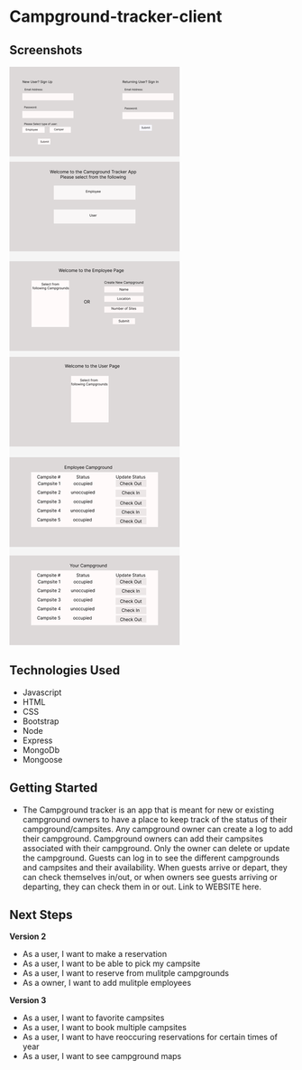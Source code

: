 # Campground-tracker-client

## Screenshots
![Campground Wireframe](images/Project%202%20(1).png)

## Technologies Used
- Javascript
- HTML
- CSS
- Bootstrap
- Node
- Express
- MongoDb
- Mongoose

## Getting Started
- The Campground tracker is an app that is meant for new or existing campground owners to have a place to keep track of the status of their campground/campsites. Any campground owner can create a log to add their campground. Campground owners can add their campsites associated with their campground. Only the owner can delete or update the campground. Guests can log in to see the different campgrounds and campsites and their availability. When guests arrive or depart, they can check themselves in/out, or when owners see guests arriving or departing, they can check them in or out. Link to WEBSITE here.


## Next Steps

**Version 2**
- As a user, I want to make a reservation
- As a user, I want to be able to pick my campsite
- As a user, I want to reserve from mulitple campgrounds
- As a owner, I want to add mulitple employees 

**Version 3**
- As a user, I want to favorite campsites
- As a user, I want to book multiple campsites
- As a user, I want to have reoccuring reservations for certain times of year
- As a user, I want to see campground maps